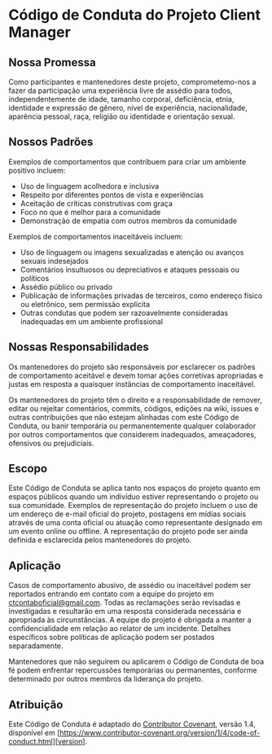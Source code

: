 # Código de Conduta do Projeto Client Manager

## Nossa Promessa

Como participantes e mantenedores deste projeto, comprometemo-nos a fazer da participação uma experiência livre de assédio para todos, independentemente de idade, tamanho corporal, deficiência, etnia, identidade e expressão de gênero, nível de experiência, nacionalidade, aparência pessoal, raça, religião ou identidade e orientação sexual.

## Nossos Padrões

Exemplos de comportamentos que contribuem para criar um ambiente positivo incluem:

- Uso de linguagem acolhedora e inclusiva
- Respeito por diferentes pontos de vista e experiências
- Aceitação de críticas construtivas com graça
- Foco no que é melhor para a comunidade
- Demonstração de empatia com outros membros da comunidade

Exemplos de comportamentos inaceitáveis incluem:

- Uso de linguagem ou imagens sexualizadas e atenção ou avanços sexuais indesejados
- Comentários insultuosos ou depreciativos e ataques pessoais ou políticos
- Assédio público ou privado
- Publicação de informações privadas de terceiros, como endereço físico ou eletrônico, sem permissão explícita
- Outras condutas que podem ser razoavelmente consideradas inadequadas em um ambiente profissional

## Nossas Responsabilidades

Os mantenedores do projeto são responsáveis por esclarecer os padrões de comportamento aceitável e devem tomar ações corretivas apropriadas e justas em resposta a quaisquer instâncias de comportamento inaceitável.

Os mantenedores do projeto têm o direito e a responsabilidade de remover, editar ou rejeitar comentários, commits, códigos, edições na wiki, issues e outras contribuições que não estejam alinhadas com este Código de Conduta, ou banir temporária ou permanentemente qualquer colaborador por outros comportamentos que considerem inadequados, ameaçadores, ofensivos ou prejudiciais.

## Escopo

Este Código de Conduta se aplica tanto nos espaços do projeto quanto em espaços públicos quando um indivíduo estiver representando o projeto ou sua comunidade. Exemplos de representação do projeto incluem o uso de um endereço de e-mail oficial do projeto, postagens em mídias sociais através de uma conta oficial ou atuação como representante designado em um evento online ou offline. A representação do projeto pode ser ainda definida e esclarecida pelos mantenedores do projeto.

## Aplicação

Casos de comportamento abusivo, de assédio ou inaceitável podem ser reportados entrando em contato com a equipe do projeto em ctcontaboficial@gmail.com. Todas as reclamações serão revisadas e investigadas e resultarão em uma resposta considerada necessária e apropriada às circunstâncias. A equipe do projeto é obrigada a manter a confidencialidade em relação ao relator de um incidente. Detalhes específicos sobre políticas de aplicação podem ser postados separadamente.

Mantenedores que não seguirem ou aplicarem o Código de Conduta de boa fé podem enfrentar repercussões temporárias ou permanentes, conforme determinado por outros membros da liderança do projeto.

## Atribuição

Este Código de Conduta é adaptado do [Contributor Covenant][homepage], versão 1.4, disponível em [https://www.contributor-covenant.org/version/1/4/code-of-conduct.html][version].

[homepage]: https://www.contributor-covenant.org
[version]: https://www.contributor-covenant.org/version/1/4/code-of-conduct.html

